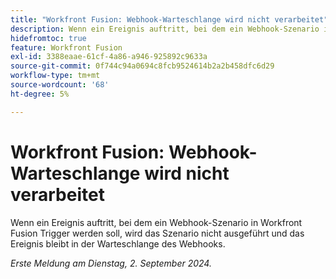 ```yaml
---
title: "Workfront Fusion: Webhook-Warteschlange wird nicht verarbeitet"
description: Wenn ein Ereignis auftritt, bei dem ein Webhook-Szenario in Workfront Fusion Trigger werden soll, wird das Szenario nicht ausgeführt und das Ereignis bleibt in der Warteschlange des Webhooks.
hidefromtoc: true
feature: Workfront Fusion
exl-id: 3388eaae-61cf-4a86-a946-925892c9633a
source-git-commit: 0f744c94a0694c8fcb9524614b2a2b458dfc6d29
workflow-type: tm+mt
source-wordcount: '68'
ht-degree: 5%

---
```


# Workfront Fusion: Webhook-Warteschlange wird nicht verarbeitet

Wenn ein Ereignis auftritt, bei dem ein Webhook-Szenario in Workfront Fusion Trigger werden soll, wird das Szenario nicht ausgeführt und das Ereignis bleibt in der Warteschlange des Webhooks.

_Erste Meldung am Dienstag, 2. September 2024._
